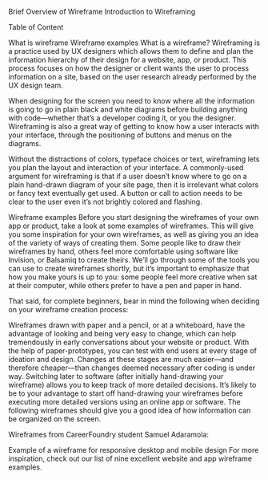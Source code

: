 Brief Overview of Wireframe
Introduction to Wireframing

Table of Content

What is wireframe
Wireframe examples
What is a wireframe?
Wireframing is a practice used by UX designers which allows them to define and plan the information hierarchy of their design for a website, app, or product. This process focuses on how the designer or client wants the user to process information on a site, based on the user research already performed by the UX design team.

When designing for the screen you need to know where all the information is going to go in plain black and white diagrams before building anything with code—whether that’s a developer coding it, or you the designer. Wireframing is also a great way of getting to know how a user interacts with your interface, through the positioning of buttons and menus on the diagrams.

Without the distractions of colors, typeface choices or text, wireframing lets you plan the layout and interaction of your interface. A commonly-used argument for wireframing is that if a user doesn’t know where to go on a plain hand-drawn diagram of your site page, then it is irrelevant what colors or fancy text eventually get used. A button or call to action needs to be clear to the user even it’s not brightly colored and flashing.

Wireframe examples
Before you start designing the wireframes of your own app or product, take a look at some examples of wireframes. This will give you some inspiration for your own wireframes, as well as giving you an idea of the variety of ways of creating them. Some people like to draw their wireframes by hand, others feel more comfortable using software like Invision, or Balsamiq to create theirs. We’ll go through some of the tools you can use to create wireframes shortly, but it’s important to emphasize that how you make yours is up to you: some people feel more creative when sat at their computer, while others prefer to have a pen and paper in hand.

That said, for complete beginners, bear in mind the following when deciding on your wireframe creation process:

Wireframes drawn with paper and a pencil, or at a whiteboard, have the advantage of looking and being very easy to change, which can help tremendously in early conversations about your website or product. With the help of paper-prototypes, you can test with end users at every stage of ideation and design. Changes at these stages are much easier—and therefore cheaper—than changes deemed necessary after coding is under way. Switching later to software (after initially hand-drawing your wireframe) allows you to keep track of more detailed decisions. It’s likely to be to your advantage to start off hand-drawing your wireframes before executing more detailed versions using an online app or software. The following wireframes should give you a good idea of how information can be organized on the screen.

Wireframes from CareerFoundry student Samuel Adaramola:

Example of a wireframe for responsive desktop and mobile design For more inspiration, check out our list of nine excellent website and app wireframe examples.